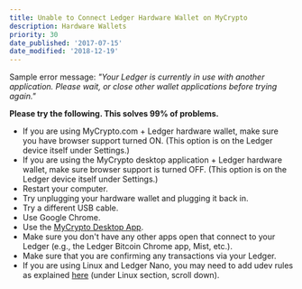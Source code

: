 ```yaml
---
title: Unable to Connect Ledger Hardware Wallet on MyCrypto
description: Hardware Wallets
priority: 30
date_published: '2017-07-15'
date_modified: '2018-12-19'
---
```


Sample error message: *"Your Ledger is currently in use with another application. Please wait, or close other wallet applications before trying again."*

**Please try the following. This solves 99% of problems.**

* If you are using MyCrypto.com + Ledger hardware wallet, make sure you have browser support turned ON. (This option is on the Ledger device itself under Settings.)
* If you are using the MyCrypto desktop application + Ledger hardware wallet, make sure browser support is turned OFF. (This option is on the Ledger device itself under Settings.)
* Restart your computer.
* Try unplugging your hardware wallet and plugging it back in.
* Try a different USB cable.
* Use Google Chrome.
* Use the [MyCrypto Desktop App](https://download.mycrypto.com/).
* Make sure you don't have any other apps open that connect to your Ledger (e.g., the Ledger Bitcoin Chrome app, Mist, etc.).
* Make sure that you are confirming any transactions via your Ledger.
* If you are using Linux and Ledger Nano, you may need to add udev rules as explained [here](https://support.ledger.com/hc/en-us/articles/115005165269-Fix-connection-issues) (under Linux section, scroll down).
